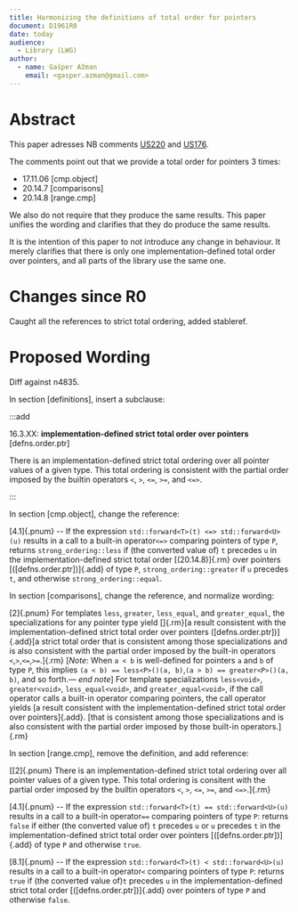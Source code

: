 ```yaml
---
title: Harmonizing the definitions of total order for pointers
document: D1961R0
date: today
audience:
  - Library (LWG)
author:
  - name: Gašper Ažman
    email: <gasper.azman@gmail.com>
---
```


Abstract
========

This paper adresses NB comments [US220](https://github.com/cplusplus/nbballot/issues/217) and [US176](https://github.com/cplusplus/nbballot/issues/174).

The comments point out that we provide a total order for pointers 3 times:

- 17.11.06 [cmp.object]
- 20.14.7 [comparisons]
- 20.14.8 [range.cmp]
 
We also do not require that they produce the same results. This paper unifies the wording and clarifies that they do produce the same results.

It is the intention of this paper to not introduce any change in behaviour. It merely clarifies that there is only one implementation-defined total order over pointers, and all parts of the library use the same one.

Changes since R0
================

Caught all the references to strict total ordering, added stableref.


Proposed Wording
================

Diff against n4835.

In section [definitions], insert a subclause:

:::add

16.3.XX: **implementation-defined strict total order over pointers** [defns.order.ptr]

There is an implementation-defined strict total ordering over all pointer values of a given type. This total ordering is consistent with the partial order imposed by the builtin operators `<`, `>`, `<=`, `>=`, and `<=>`.

:::

In section [cmp.object], change the reference:

[4.1]{.pnum} -- If the expression `std::forward<T>(t) <=> std::forward<U>(u)` results in a call to a built-in operator`<=>` comparing pointers of type `P`, returns `strong_ordering::less` if (the converted value of) `t` precedes `u` in the implementation-defined strict total order [(20.14.8)]{.rm} over pointers [([defns.order.ptr])]{.add} of type `P`, `strong_ordering::greater` if `u` precedes `t`, and otherwise `strong_ordering::equal`.

In section [comparisons], change the reference, and normalize wording:

[2]{.pnum} For templates `less`, `greater`, `less_equal`, and `greater_equal`, the specializations for any pointer type yield []{.rm}[a result consistent with the implementation-defined strict total order over pointers ([defns.order.ptr])]{.add}[a strict total order that is consistent among those specializations and is also consistent with the partial order imposed by the built-in operators `<`,`>`,`<=`,`>=`.]{.rm} [_Note_: When `a < b` is well-defined for pointers `a` and `b` of type `P`, this implies `(a < b) == less<P>()(a, b)`,`(a > b) == greater<P>()(a, b)`, and so forth.— _end note_] For template specializations `less<void>`, `greater<void>`, `less_equal<void>`, and `greater_equal<void>`, if the call operator calls a built-in operator comparing pointers, the call operator yields [a result consistent with the implementation-defined strict total order over pointers]{.add}. [that is consistent among those specializations and is also consistent with the partial order imposed by those built-in operators.]{.rm}

In section [range.cmp], remove the definition, and add reference:

[[2]{.pnum} There is an implementation-defined strict total ordering over all pointer values of a given type. This total ordering is consitent with the partial order imposed by the builtin operators `<`, `>`, `<=`, `>=`, and `<=>`.]{.rm}

[4.1]{.pnum} -- If the expression `std::forward<T>(t) == std::forward<U>(u)` results in a call to a built-in operator`==` comparing pointers of type `P`: returns `false` if either (the converted value of) `t` precedes `u` or `u` precedes `t` in the implementation-defined strict total order over pointers [([defns.order.ptr])]{.add} of type `P` and otherwise `true`.

[8.1]{.pnum} -- If the expression `std::forward<T>(t) < std::forward<U>(u)` results in a call to a built-in operator`<` comparing pointers of type `P`: returns `true` if (the converted value of)`t` precedes `u` in the implementation-defined strict total order [([defns.order.ptr])]{.add} over pointers of type `P` and otherwise `false`.

